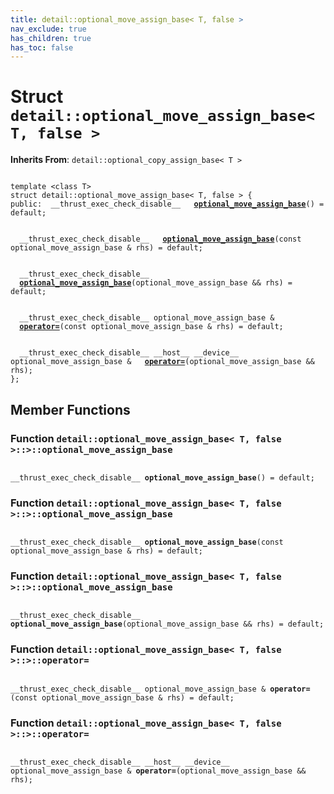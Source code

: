 ```yaml
---
title: detail::optional_move_assign_base< T, false >
nav_exclude: true
has_children: true
has_toc: false
---
```


# Struct `detail::optional_move_assign_base< T, false >`

**Inherits From**:
`detail::optional_copy_assign_base< T >`

<code class="doxybook">
<span>template &lt;class T&gt;</span>
<span>struct detail::optional&#95;move&#95;assign&#95;base&lt; T, false &gt; {</span>
<span>public:</span><span>&nbsp;&nbsp;__thrust_exec_check_disable__ </span><span>&nbsp;&nbsp;<b><a href="/api/classes/structdetail_1_1optional__move__assign__base_3_01t_00_01false_01_4.html#function-optional_move_assign_base">optional&#95;move&#95;assign&#95;base</a></b>() = default;</span>
<br>
<span>&nbsp;&nbsp;__thrust_exec_check_disable__ </span><span>&nbsp;&nbsp;<b><a href="/api/classes/structdetail_1_1optional__move__assign__base_3_01t_00_01false_01_4.html#function-optional_move_assign_base">optional&#95;move&#95;assign&#95;base</a></b>(const optional_move_assign_base & rhs) = default;</span>
<br>
<span>&nbsp;&nbsp;__thrust_exec_check_disable__ </span><span>&nbsp;&nbsp;<b><a href="/api/classes/structdetail_1_1optional__move__assign__base_3_01t_00_01false_01_4.html#function-optional_move_assign_base">optional&#95;move&#95;assign&#95;base</a></b>(optional_move_assign_base && rhs) = default;</span>
<br>
<span>&nbsp;&nbsp;__thrust_exec_check_disable__ optional_move_assign_base & </span><span>&nbsp;&nbsp;<b><a href="/api/classes/structdetail_1_1optional__move__assign__base_3_01t_00_01false_01_4.html#function-operator=">operator=</a></b>(const optional_move_assign_base & rhs) = default;</span>
<br>
<span>&nbsp;&nbsp;__thrust_exec_check_disable__ __host__ __device__ optional_move_assign_base & </span><span>&nbsp;&nbsp;<b><a href="/api/classes/structdetail_1_1optional__move__assign__base_3_01t_00_01false_01_4.html#function-operator=">operator=</a></b>(optional_move_assign_base && rhs);</span>
<span>};</span>
</code>

## Member Functions

<h3 id="function-optional_move_assign_base">
Function <code>detail::optional&#95;move&#95;assign&#95;base&lt; T, false &gt;::&gt;::optional&#95;move&#95;assign&#95;base</code>
</h3>

<code class="doxybook">
<span>__thrust_exec_check_disable__ </span><span><b>optional_move_assign_base</b>() = default;</span></code>
<h3 id="function-optional_move_assign_base">
Function <code>detail::optional&#95;move&#95;assign&#95;base&lt; T, false &gt;::&gt;::optional&#95;move&#95;assign&#95;base</code>
</h3>

<code class="doxybook">
<span>__thrust_exec_check_disable__ </span><span><b>optional_move_assign_base</b>(const optional_move_assign_base & rhs) = default;</span></code>
<h3 id="function-optional_move_assign_base">
Function <code>detail::optional&#95;move&#95;assign&#95;base&lt; T, false &gt;::&gt;::optional&#95;move&#95;assign&#95;base</code>
</h3>

<code class="doxybook">
<span>__thrust_exec_check_disable__ </span><span><b>optional_move_assign_base</b>(optional_move_assign_base && rhs) = default;</span></code>
<h3 id="function-operator=">
Function <code>detail::optional&#95;move&#95;assign&#95;base&lt; T, false &gt;::&gt;::operator=</code>
</h3>

<code class="doxybook">
<span>__thrust_exec_check_disable__ optional_move_assign_base & </span><span><b>operator=</b>(const optional_move_assign_base & rhs) = default;</span></code>
<h3 id="function-operator=">
Function <code>detail::optional&#95;move&#95;assign&#95;base&lt; T, false &gt;::&gt;::operator=</code>
</h3>

<code class="doxybook">
<span>__thrust_exec_check_disable__ __host__ __device__ optional_move_assign_base & </span><span><b>operator=</b>(optional_move_assign_base && rhs);</span></code>

